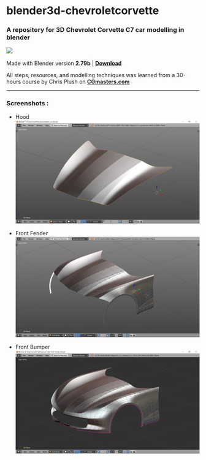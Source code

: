 # blender3d-chevroletcorvette
### A repository for 3D Chevrolet Corvette C7 car modelling in blender

<img src="https://download.blender.org/branding/blender_logo_socket.png" width="300">

Made with Blender version **2.79b** | **[Download](https://www.blender.org/)**

All steps, resources, and modelling techniques was learned from a 30-hours course by Chris Plush on **[CGmasters.com](https://cgmasters.com/master-car-creation-in-blender/)**

---

### Screenshots :<br>
- Hood<br>
  <img src="https://github.com/zafiramdhani/blender3d-chevroletcorvette/blob/main/hood/screenshot-hood.png?raw=true" width="500">

- Front Fender<br>
  <img src="https://github.com/zafiramdhani/blender3d-chevroletcorvette/blob/main/front_fender/screenshot-front-fender.png?raw=true" width="500">

- Front Bumper<br>
  <img src="https://github.com/zafiramdhani/blender3d-chevroletcorvette/blob/main/front_bumper/screenshot-front-bumper.png?raw=true" width="500">
